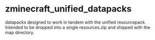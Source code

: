 # zminecraft_unified_datapacks
datapacks designed to work in tandem with the unified resourcepack. Intended to be dropped into a single resources.zip and shipped with the map directory.
